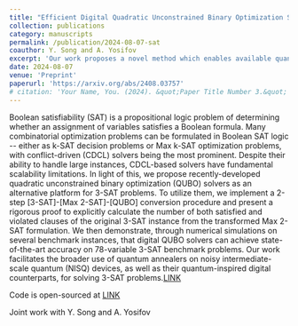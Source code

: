 ```yaml
---
title: "Efficient Digital Quadratic Unconstrained Binary Optimization Solvers for SAT Problems"
collection: publications
category: manuscripts
permalink: /publication/2024-08-07-sat
coauthor: Y. Song and A. Yosifov
excerpt: 'Our work proposes a novel method which enables available quantum-inspired QUBO solvers to solve hard 3-SAT problems, matching the accuracy the current state-of-the-art algorithmic framework for solving 3-SAT problems. Therefore, establishing QUBO solvers (such as quantum annealers) as an alternative paradigm for hard 3-SAT problems. We provide both the theoretical proof of the validity of the method and numerical simulations (open sourced along with the paper) supporting our claims.'
date: 2024-08-07
venue: 'Preprint'
paperurl: 'https://arxiv.org/abs/2408.03757'
# citation: 'Your Name, You. (2024). &quot;Paper Title Number 3.&quot; <i>GitHub Journal of Bugs</i>. 1(3).'
---
```


Boolean satisfiability (SAT) is a propositional logic problem of determining whether an assignment of variables satisfies a Boolean formula. Many combinatorial optimization problems can be formulated in Boolean SAT logic -- either as k-SAT decision problems or Max k-SAT optimization problems, with conflict-driven (CDCL) solvers being the most prominent. Despite their ability to handle large instances, CDCL-based solvers have fundamental scalability limitations. In light of this, we propose recently-developed quadratic unconstrained binary optimization (QUBO) solvers as an alternative platform for 3-SAT problems. To utilize them, we implement a 2-step [3-SAT]-[Max 2-SAT]-[QUBO] conversion procedure and present a rigorous proof to explicitly calculate the number of both satisfied and violated clauses of the original 3-SAT instance from the transformed Max 2-SAT formulation. We then demonstrate, through numerical simulations on several benchmark instances, that digital QUBO solvers can achieve state-of-the-art accuracy on 78-variable 3-SAT benchmark problems. Our work facilitates the broader use of quantum annealers on noisy intermediate-scale quantum (NISQ) devices, as well as their quantum-inspired digital counterparts, for solving 3-SAT problems.[LINK](https://arxiv.org/abs/2408.03757)

Code is open-sourced at [LINK](https://github.com/seashell-s/qubo-3sat)

Joint work with Y. Song and A. Yosifov